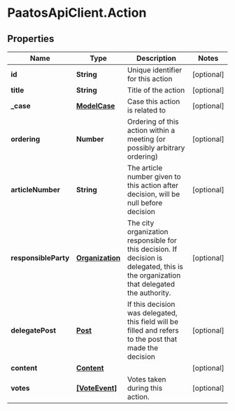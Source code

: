 # PaatosApiClient.Action

## Properties
Name | Type | Description | Notes
------------ | ------------- | ------------- | -------------
**id** | **String** | Unique identifier for this action | [optional] 
**title** | **String** | Title of the action | [optional] 
**_case** | [**ModelCase**](ModelCase.md) | Case this action is related to | [optional] 
**ordering** | **Number** | Ordering of this action within a meeting (or possibly arbitrary ordering) | [optional] 
**articleNumber** | **String** | The article number given to this action after decision, will be null before decision | [optional] 
**responsibleParty** | [**Organization**](Organization.md) | The city organization responsible for this decision. If decision is delegated, this is the organization that delegated the authority. | [optional] 
**delegatePost** | [**Post**](Post.md) | If this decision was delegated, this field will be filled and refers to the post that made the decision | [optional] 
**content** | [**Content**](Content.md) |  | [optional] 
**votes** | [**[VoteEvent]**](VoteEvent.md) | Votes taken during this action. | [optional] 


